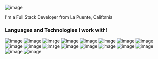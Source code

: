 ![image](https://user-images.githubusercontent.com/93948054/174906211-57f36a8d-c5bc-46d8-88f0-7503da9d7e5a.png)

I'm a Full Stack Developer from La Puente, California

### Languages and Technologies I work with!
![image](https://camo.githubusercontent.com/939ccbc4390d4b233428c14aeee9278cf90c10e970e0234a42899451538873b1/68747470733a2f2f696d672e736869656c64732e696f2f62616467652f2d48544d4c352d4533344632363f7374796c653d666f722d7468652d6261646765266c6f676f3d68746d6c35266c6f676f436f6c6f723d7768697465)
![image](https://camo.githubusercontent.com/fd2f3c0d94c2e2c2f7a3343d99e99a291ec59b3a468e8bddcb5d290c254cdc69/68747470733a2f2f696d672e736869656c64732e696f2f62616467652f2d435353332d3135373242363f7374796c653d666f722d7468652d6261646765266c6f676f3d63737333)
![image](https://camo.githubusercontent.com/bb947ded9e6ec266e306a13d54a6ceab101a7ad60b555fc7a5cb98f449b86d31/68747470733a2f2f696d672e736869656c64732e696f2f62616467652f2d4a6176615363726970742d626c61636b3f7374796c653d666f722d7468652d6261646765266c6f676f3d6a617661736372697074)
![image](https://camo.githubusercontent.com/a161389a840f371c18911f37502fd42618e4a3145b5d7772b6fb38677dd2b449/68747470733a2f2f696d672e736869656c64732e696f2f62616467652f2d52656163742d3231323132313f7374796c653d666f722d7468652d6261646765266c6f676f3d7265616374)
![image](https://camo.githubusercontent.com/ea2fa910196904415072c1fd1bf8a0c81826cbfbc5ef39a26869d7b589f97ab4/68747470733a2f2f696d672e736869656c64732e696f2f62616467652f2d506f73746d616e2d4646463f7374796c653d666f722d7468652d6261646765266c6f676f3d706f73746d616e)
![image](https://camo.githubusercontent.com/e5408788ca88900bcb2c5ad652daf02c664d5b58cae408aa633297131b263eb2/68747470733a2f2f696d672e736869656c64732e696f2f62616467652f2d457870726573732d3232414535413f7374796c653d666f722d7468652d6261646765266c6f676f3d65787072657373)
![image](https://camo.githubusercontent.com/0f76ff6f45eea4909ad2b752c6a3ac76d58d770fc6aec718f5622cfd166ed191/68747470733a2f2f696d672e736869656c64732e696f2f62616467652f2d4e6f64656a732d77686974653f7374796c653d666f722d7468652d6261646765266c6f676f3d4e6f64652e6a73)
![image](https://camo.githubusercontent.com/4ec8599a6c44b0dbb80f8d6e2dd532e9fb45c85d67d2b78ea63566d241e89cba/68747470733a2f2f696d672e736869656c64732e696f2f62616467652f2d426f6f7473747261702d3536334437433f7374796c653d666f722d7468652d6261646765266c6f676f3d626f6f747374726170)
![image](https://camo.githubusercontent.com/18d3ceee93b5ee64522efda2e9a217f91bd8e10d98b32cdcedf3d563660293e1/68747470733a2f2f696d672e736869656c64732e696f2f62616467652f2d5653436f64652d3238324133363f7374796c653d666f722d7468652d6261646765266c6f676f3d76697375616c73747564696f636f6465)
![image](https://camo.githubusercontent.com/3809f7d0eb300e9cb05722c07cd06cedd1749887d88513bd4bdf02713d24fa6a/68747470733a2f2f696d672e736869656c64732e696f2f62616467652f2d4769744875622d3044313131373f7374796c653d666f722d7468652d6261646765266c6f676f3d676974687562)
![image](https://camo.githubusercontent.com/d5e222f37b91cf39143d6ed867b049fed4f621256765b33620103bf99a05d1f5/68747470733a2f2f696d672e736869656c64732e696f2f62616467652f2d4769742d626c61636b3f7374796c653d666f722d7468652d6261646765266c6f676f3d676974)
![image](https://camo.githubusercontent.com/77cfb72772a0e34dbcfb3cefd2fd16bb122d0e2792683f900c0a7c1afebc8e0d/68747470733a2f2f696d672e736869656c64732e696f2f62616467652f2d5472656c6c6f2d3039354544393f7374796c653d666f722d7468652d6261646765266c6f676f3d7472656c6c6f)
![image](https://camo.githubusercontent.com/d53871c4ef83ca75340816429ce49aae1c1dbbad2365364e690ccbb6f25e48de/68747470733a2f2f696d672e736869656c64732e696f2f62616467652f2d4d6f6e676f44422d4646463f7374796c653d666f722d7468652d6261646765266c6f676f3d6d6f6e676f6462)
![image](https://camo.githubusercontent.com/83f5d562219a7c74cc81f387720bb9ea2776f99e33d417c3736613b23fd8395d/68747470733a2f2f696d672e736869656c64732e696f2f62616467652f2d507974686f6e2d79656c6c6f773f7374796c653d666f722d7468652d6261646765266c6f676f3d707974686f6e)
![image](https://camo.githubusercontent.com/32da59e37f6b4b17041b9391373593c25191e76d5d056d913155e630289b0ad0/68747470733a2f2f696d672e736869656c64732e696f2f62616467652f2d466c61736b2d677261793f7374796c653d666f722d7468652d6261646765266c6f676f3d666c61736b)
![image](https://camo.githubusercontent.com/740113076ccc67ba285c558d2a537ee73d30abeec6ddd9a1c0fecdba40147b14/68747470733a2f2f696d672e736869656c64732e696f2f62616467652f2d4d7953514c2d4444384130303f7374796c653d666f722d7468652d6261646765266c6f676f3d6d7973716c)
![image](https://camo.githubusercontent.com/68267b657d98f79e1ab75d4f8e072f3ceff262bcdc30a089abc937a66162280e/68747470733a2f2f696d672e736869656c64732e696f2f62616467652f2d4a6176612d4533344138363f7374796c653d666f722d7468652d6261646765266c6f676f3d6a617661)
![image](https://camo.githubusercontent.com/a0e7689f8590b2d810f63004b5277e22bbd22bb4c9102575f90f816589531ba0/68747470733a2f2f696d672e736869656c64732e696f2f62616467652f2d537072696e672d3136364533413f7374796c653d666f722d7468652d6261646765266c6f676f3d737072696e67)



<!--
**Alberto-Ibarra/Alberto-Ibarra** is a ✨ _special_ ✨ repository because its `README.md` (this file) appears on your GitHub profile.

Here are some ideas to get you started:

- 🔭 I’m currently working on ...
- 🌱 I’m currently learning ...
- 👯 I’m looking to collaborate on ...
- 🤔 I’m looking for help with ...
- 💬 Ask me about ...
- 📫 How to reach me: ...
- 😄 Pronouns: ...
- ⚡ Fun fact: ...
-->
